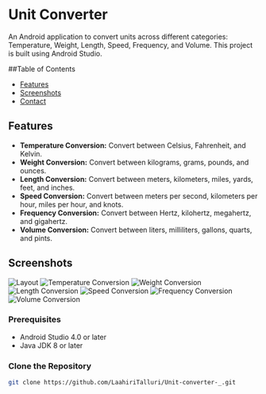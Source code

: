 # Unit Converter

An Android application to convert units across different categories: Temperature, Weight, Length, Speed, Frequency, and Volume. This project is built using Android Studio.

##Table of Contents
- [Features](#features)
- [Screenshots](#screenshots)
- [Contact](#contact)

## Features
- **Temperature Conversion:** Convert between Celsius, Fahrenheit, and Kelvin.
- **Weight Conversion:** Convert between kilograms, grams, pounds, and ounces.
- **Length Conversion:** Convert between meters, kilometers, miles, yards, feet, and inches.
- **Speed Conversion:** Convert between meters per second, kilometers per hour, miles per hour, and knots.
- **Frequency Conversion:** Convert between Hertz, kilohertz, megahertz, and gigahertz.
- **Volume Conversion:** Convert between liters, milliliters, gallons, quarts, and pints.

## Screenshots
![Layout](0.png)
![Temperature Conversion](1.png)
![Weight Conversion](2.png)
![Length Conversion](3.png)
![Speed Conversion](4.png)
![Frequency Conversion](5.png)
![Volume Conversion](6.png)


### Prerequisites
- Android Studio 4.0 or later
- Java JDK 8 or later

### Clone the Repository
```bash
git clone https://github.com/LaahiriTalluri/Unit-converter-_.git

